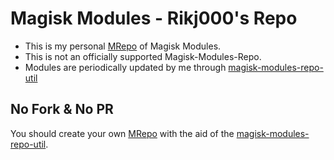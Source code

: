 # Magisk Modules - Rikj000's Repo
- This is my personal [MRepo](https://github.com/ya0211/MRepo) of Magisk Modules.
- This is not an officially supported Magisk-Modules-Repo.
- Modules are periodically updated by me through [magisk-modules-repo-util](https://github.com/ya0211/magisk-modules-repo-util.git)

## No Fork & No PR
You should create your own [MRepo](https://github.com/ya0211/MRepo) with the aid of the [magisk-modules-repo-util](https://github.com/ya0211/magisk-modules-repo-util.git).
